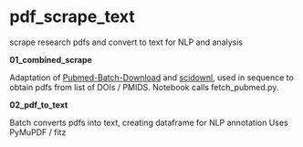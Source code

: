 # pdf_scrape_text
scrape research pdfs and convert to text for NLP and analysis

**01_combined_scrape**

Adaptation of [Pubmed-Batch-Download](https://github.com/billgreenwald/Pubmed-Batch-Download) and [scidownl](https://github.com/Tishacy/SciDownl), used in sequence to obtain pdfs from list of DOIs / PMIDS. Notebook calls fetch_pubmed.py.

**02_pdf_to_text**

Batch converts pdfs into text, creating dataframe for NLP annotation
Uses PyMuPDF / fitz
